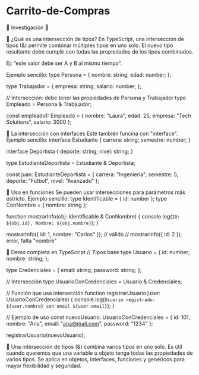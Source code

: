 # Carrito-de-Compras
🧁 Investigación 🧁

🧁 ¿Qué es una intersección de tipos?
En TypeScript, una intersección de tipos (&) permite combinar múltiples tipos en uno solo.
El nuevo tipo resultante debe cumplir con todas las propiedades de los tipos combinados.

Ej: “este valor debe ser A y B al mismo tiempo”.

Ejemplo sencillo: type Persona = {
  nombre: string;
  edad: number;
};

type Trabajador = {
  empresa: string;
  salario: number;
};

// Intersección: debe tener las propiedades de Persona y Trabajador
type Empleado = Persona & Trabajador;

const empleado1: Empleado = {
  nombre: "Laura",
  edad: 25,
  empresa: "Tech Solutions",
  salario: 3000
};

🧁 La intersección con interfaces
Este también funcina con "interface".
Ejemplo sencillo: interface Estudiante {
  carrera: string;
  semestre: number;
}

interface Deportista {
  deporte: string;
  nivel: string;
}

type EstudianteDeportista = Estudiante & Deportista;

const juan: EstudianteDeportista = {
  carrera: "Ingeniería",
  semestre: 5,
  deporte: "Fútbol",
  nivel: "Avanzado"
};

🧁 Uso en funciones 
Se pueden usar intersecciones para parámetros más estricto.
Ejemplo sencillo: type Identificable = { id: number };
type ConNombre = { nombre: string };

function mostrarInfo(obj: Identificable & ConNombre) {
  console.log(`ID: ${obj.id}, Nombre: ${obj.nombre}`);
}

mostrarInfo({ id: 1, nombre: "Carlos" }); // válido
// mostrarInfo({ id: 2 }); error, falta "nombre"

🧁 Demo completa en TypeScript
// Tipos base
type Usuario = {
  id: number;
  nombre: string;
};

type Credenciales = {
  email: string;
  password: string;
};

// Intersección
type UsuarioConCredenciales = Usuario & Credenciales;

// Función que usa intersección
function registrarUsuario(user: UsuarioConCredenciales) {
  console.log(`Usuario registrado: ${user.nombre} con email ${user.email}`);
}

// Ejemplo de uso
const nuevoUsuario: UsuarioConCredenciales = {
  id: 101,
  nombre: "Ana",
  email: "ana@mail.com",
  password: "1234"
};

registrarUsuario(nuevoUsuario);

🧁 Una intersección de tipos (&) combina varios tipos en uno solo.
Es útil cuando queremos que una variable u objeto tenga todas las propiedades de varios tipos.
Se aplica en objetos, interfaces, funciones y genéricos para mayor flexibilidad y seguridad.

